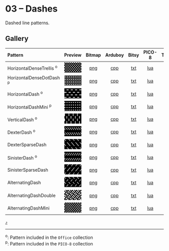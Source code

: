 # 03 – Dashes

Dashed line patterns.

## Gallery

| Pattern | Preview | Bitmap | Arduboy | Bitsy | PICO-8 | Thumby |
| :--- | :---: | :---: | :---: | :---: | :---: | :---: |
| HorizontalDenseTrellis <sup>o</sup>| <img src="../previews/HorizontalDenseTrellis.png" width="64" height="32" alt=""> | [png](png/HorizontalDenseTrellis.png) | [cpp](Dashes.h#L12-L24) | [txt](Dashes.bitsy.txt#L5-L14) | [lua](dashes.p8.lua#L7-L20) | [py](Dashes.thumby.py#L5-L16) |
| HorizontalDenseDotDash <sup>p</sup>| <img src="../previews/HorizontalDenseDotDash.png" width="64" height="32" alt=""> | [png](png/HorizontalDenseDotDash.png) | [cpp](Dashes.h#L26-L38) | [txt](Dashes.bitsy.txt#L16-L25) | [lua](dashes.p8.lua#L22-L35) | [py](Dashes.thumby.py#L18-L29) |
| HorizontalDash <sup>o</sup>| <img src="../previews/HorizontalDash.png" width="64" height="32" alt=""> | [png](png/HorizontalDash.png) | [cpp](Dashes.h#L40-L51) | [txt](Dashes.bitsy.txt#L27-L36) | [lua](dashes.p8.lua#L37-L49) | [py](Dashes.thumby.py#L31-L42) |
| HorizontalDashMini <sup>p</sup>| <img src="../previews/HorizontalDashMini.png" width="64" height="32" alt=""> | [png](png/HorizontalDashMini.png) | [cpp](Dashes.h#L53-L65) | [txt](Dashes.bitsy.txt#L38-L47) | [lua](dashes.p8.lua#L51-L64) | [py](Dashes.thumby.py#L44-L55) |
| VerticalDash <sup>o</sup>| <img src="../previews/VerticalDash.png" width="64" height="32" alt=""> | [png](png/VerticalDash.png) | [cpp](Dashes.h#L67-L78) | [txt](Dashes.bitsy.txt#L49-L58) | [lua](dashes.p8.lua#L66-L78) | [py](Dashes.thumby.py#L57-L68) |
| DexterDash <sup>o</sup>| <img src="../previews/DexterDash.png" width="64" height="32" alt=""> | [png](png/DexterDash.png) | [cpp](Dashes.h#L80-L91) | [txt](Dashes.bitsy.txt#L60-L69) | [lua](dashes.p8.lua#L80-L92) | [py](Dashes.thumby.py#L70-L81) |
| DexterSparseDash | <img src="../previews/DexterSparseDash.png" width="64" height="32" alt=""> | [png](png/DexterSparseDash.png) | [cpp](Dashes.h#L93-L104) | [txt](Dashes.bitsy.txt#L71-L80) | [lua](dashes.p8.lua#L94-L106) | [py](Dashes.thumby.py#L83-L94) |
| SinisterDash <sup>o</sup>| <img src="../previews/SinisterDash.png" width="64" height="32" alt=""> | [png](png/SinisterDash.png) | [cpp](Dashes.h#L106-L117) | [txt](Dashes.bitsy.txt#L82-L91) | [lua](dashes.p8.lua#L108-L120) | [py](Dashes.thumby.py#L96-L107) |
| SinisterSparseDash | <img src="../previews/SinisterSparseDash.png" width="64" height="32" alt=""> | [png](png/SinisterSparseDash.png) | [cpp](Dashes.h#L119-L130) | [txt](Dashes.bitsy.txt#L93-L102) | [lua](dashes.p8.lua#L122-L134) | [py](Dashes.thumby.py#L109-L120) |
| AlternatingDash | <img src="../previews/AlternatingDash.png" width="64" height="32" alt=""> | [png](png/AlternatingDash.png) | [cpp](Dashes.h#L132-L143) | [txt](Dashes.bitsy.txt#L104-L113) | [lua](dashes.p8.lua#L136-L148) | [py](Dashes.thumby.py#L122-L133) |
| AlternatingDashDouble | <img src="../previews/AlternatingDashDouble.png" width="64" height="32" alt=""> | [png](png/AlternatingDashDouble.png) | [cpp](Dashes.h#L145-L156) | [txt](Dashes.bitsy.txt#L115-L124) | [lua](dashes.p8.lua#L150-L162) | [py](Dashes.thumby.py#L135-L146) |
| AlternatingDashMini | <img src="../previews/AlternatingDashMini.png" width="64" height="32" alt=""> | [png](png/AlternatingDashMini.png) | [cpp](Dashes.h#L158-L170) | [txt](Dashes.bitsy.txt#L126-L135) | [lua](dashes.p8.lua#L164-L177) | [py](Dashes.thumby.py#L148-L159) |

[`⤴`](#gallery)

---

<sup>o</sup>: Pattern included in the `Office` collection  
<sup>p</sup>: Pattern included in the `PICO-8` collection 

<br>
